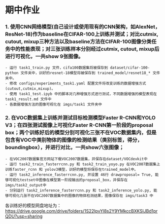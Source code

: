 # 期中作业

### 1. 使用CNN网络模型(自己设计或使用现有的CNN架构，如AlexNet，ResNet-18)作为baseline在CIFAR-100上训练并测试；对比cutmix, cutout, mixup三种方法以及baseline方法在CIFAR-100图像分类任务中的性能表现；对三张训练样本分别经过cutmix, cutout, mixup后进行可视化，一共show 9张图像。
    - 运行 task1_train.py 文件，cifa100数据集将被保存到 dataset/cifar-100-python 文件夹中，训好的resnet-18模型将被保存到 trained_model/resnet18_* 文件夹中。
    - 修改 configs/experiments_task1.yaml 配置文件将改变训练的数据增强方式(cutout,cutmix,mixup)。
    - 使用 task1_test.ipyb 中的脚本对几种增强方式进行测试，不同数据增强的模型表现在 task1_result.md 文件中
    - 各数据增强方法的图像可视化在 imgs/task1 文件夹中

### 2. 在VOC数据集上训练并测试目标检测模型Faster R-CNN和YOLO V3；在四张测试图像上可视化Faster R-CNN第一阶段的proposal box；两个训练好后的模型分别可视化三张不在VOC数据集内，但是包含有VOC中类别物体的图像的检测结果（类别标签，得分，boundingbox），并进行对比，一共show六张图像；
    - 在VOC2007数据集官方网站下载VOC2007数据集，并保存在dataset/VOCdevkit中
    - 运行 task2_train_fasterrcnn.py 和 task2_train_yoyo.py 在VOC2007数据集上训练faster_rcnn 和 yolov3模型，训好的模型将保存在trained_model中。
    - 运行 task2_inference_fasterrcnn.py, 并设置 46行 drawproposal= True, 能够可视化testset中图像在模型第一阶段输出的proposal_box，并保存在imgs/task2_output中
    - 分别运行 task2_inference_fasterrcnn.py 和 task2_inference_yolo.py, 能够可视化几张不在VOC2007数据集中的图像的物体检测结果，图像保存在 imgs/task3 中

各训练好的模型网盘地址为： https://drive.google.com/drive/folders/1S22IpvYl8s2Y9YMkccBXKSIJBd1prQDU?usp=sharing
